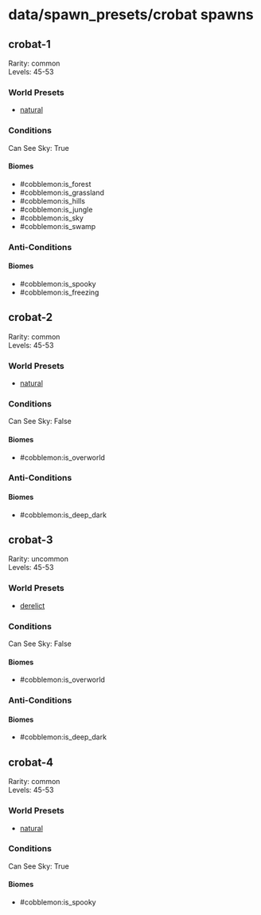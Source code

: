 # data/spawn_presets/crobat spawns  
  
## crobat-1  
Rarity: common  
Levels: 45-53  
  
### World Presets  
* [natural](data/spawn_data/natural.md)  
  
### Conditions  
Can See Sky: True  
  
#### Biomes  
  * #cobblemon:is_forest
  * #cobblemon:is_grassland
  * #cobblemon:is_hills
  * #cobblemon:is_jungle
  * #cobblemon:is_sky
  * #cobblemon:is_swamp
  
  
### Anti-Conditions  
  
#### Biomes  
  * #cobblemon:is_spooky
  * #cobblemon:is_freezing
  
  
## crobat-2  
Rarity: common  
Levels: 45-53  
  
### World Presets  
* [natural](data/spawn_data/natural.md)  
  
### Conditions  
Can See Sky: False  
  
#### Biomes  
  * #cobblemon:is_overworld
  
  
### Anti-Conditions  
  
#### Biomes  
  * #cobblemon:is_deep_dark
  
  
## crobat-3  
Rarity: uncommon  
Levels: 45-53  
  
### World Presets  
* [derelict](data/spawn_data/derelict.md)  
  
### Conditions  
Can See Sky: False  
  
#### Biomes  
  * #cobblemon:is_overworld
  
  
### Anti-Conditions  
  
#### Biomes  
  * #cobblemon:is_deep_dark
  
  
## crobat-4  
Rarity: common  
Levels: 45-53  
  
### World Presets  
* [natural](data/spawn_data/natural.md)  
  
### Conditions  
Can See Sky: True  
  
#### Biomes  
  * #cobblemon:is_spooky
  
